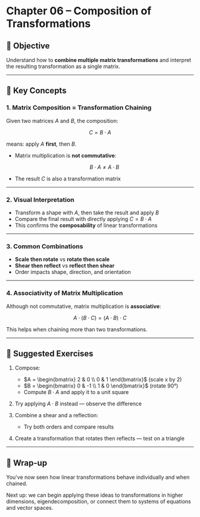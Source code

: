 # Chapter 06 – Composition of Transformations

## 🎯 Objective

Understand how to **combine multiple matrix transformations** and interpret the resulting transformation as a single matrix.

---

## 📌 Key Concepts

### 1. Matrix Composition = Transformation Chaining

Given two matrices $A$ and $B$, the composition:

$$
C = B \cdot A
$$

means: apply $A$ **first**, then $B$.

* Matrix multiplication is **not commutative**:

  $$
  B \cdot A \ne A \cdot B
  $$
* The result $C$ is also a transformation matrix

---

### 2. Visual Interpretation

* Transform a shape with $A$, then take the result and apply $B$
* Compare the final result with directly applying $C = B \cdot A$
* This confirms the **composability** of linear transformations

---

### 3. Common Combinations

* **Scale then rotate** vs **rotate then scale**
* **Shear then reflect** vs **reflect then shear**
* Order impacts shape, direction, and orientation

---

### 4. Associativity of Matrix Multiplication

Although not commutative, matrix multiplication is **associative**:

$$
A \cdot (B \cdot C) = (A \cdot B) \cdot C
$$

This helps when chaining more than two transformations.

---

## 🧪 Suggested Exercises

1. Compose:

    * $A = \begin{bmatrix} 2 & 0 \\ 0 & 1 \end{bmatrix}$ (scale x by 2)
    * $B = \begin{bmatrix} 0 & -1 \\ 1 & 0 \end{bmatrix}$ (rotate 90°)
    * Compute $B \cdot A$ and apply it to a unit square

2. Try applying $A \cdot B$ instead — observe the difference

3. Combine a shear and a reflection:

    * Try both orders and compare results

4. Create a transformation that rotates then reflects — test on a triangle

---

## 🧭 Wrap-up

You've now seen how linear transformations behave individually and when chained.

Next up: we can begin applying these ideas to transformations in higher dimensions, eigendecomposition, or connect them to systems of equations and vector spaces.
